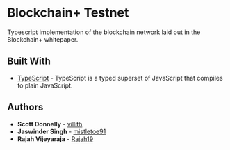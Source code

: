 # Blockchain+ Testnet

Typescript implementation of the blockchain network laid out in the Blockchain+ whitepaper.

## Built With

* [TypeScript](https://www.typescriptlang.org/) - TypeScript is a typed superset of JavaScript that compiles to plain JavaScript.

## Authors

* **Scott Donnelly** - [villith](https://github.com/villith)
* **Jaswinder Singh** - [mistletoe91](https://github.com/mistletoe91)
* **Rajah Vijeyaraja** - [Rajah19](https://github.com/Rajah19)
